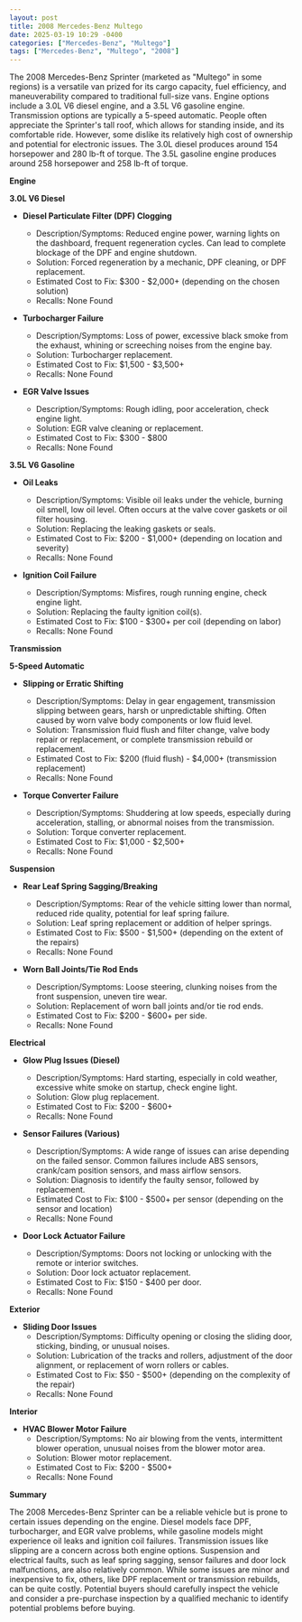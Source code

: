 ```yaml
---
layout: post
title: 2008 Mercedes-Benz Multego
date: 2025-03-19 10:29 -0400
categories: ["Mercedes-Benz", "Multego"]
tags: ["Mercedes-Benz", "Multego", "2008"]
---
```

The 2008 Mercedes-Benz Sprinter (marketed as "Multego" in some regions) is a versatile van prized for its cargo capacity, fuel efficiency, and maneuverability compared to traditional full-size vans. Engine options include a 3.0L V6 diesel engine, and a 3.5L V6 gasoline engine. Transmission options are typically a 5-speed automatic. People often appreciate the Sprinter's tall roof, which allows for standing inside, and its comfortable ride. However, some dislike its relatively high cost of ownership and potential for electronic issues. The 3.0L diesel produces around 154 horsepower and 280 lb-ft of torque. The 3.5L gasoline engine produces around 258 horsepower and 258 lb-ft of torque.

**Engine**

**3.0L V6 Diesel**

*   **Diesel Particulate Filter (DPF) Clogging**
    *   Description/Symptoms: Reduced engine power, warning lights on the dashboard, frequent regeneration cycles. Can lead to complete blockage of the DPF and engine shutdown.
    *   Solution: Forced regeneration by a mechanic, DPF cleaning, or DPF replacement.
    *   Estimated Cost to Fix: $300 - $2,000+ (depending on the chosen solution)
    *   Recalls: None Found

*   **Turbocharger Failure**
    *   Description/Symptoms: Loss of power, excessive black smoke from the exhaust, whining or screeching noises from the engine bay.
    *   Solution: Turbocharger replacement.
    *   Estimated Cost to Fix: $1,500 - $3,500+
    *   Recalls: None Found

*   **EGR Valve Issues**
    *   Description/Symptoms: Rough idling, poor acceleration, check engine light.
    *   Solution: EGR valve cleaning or replacement.
    *   Estimated Cost to Fix: $300 - $800
    *   Recalls: None Found

**3.5L V6 Gasoline**

*   **Oil Leaks**
    *   Description/Symptoms: Visible oil leaks under the vehicle, burning oil smell, low oil level. Often occurs at the valve cover gaskets or oil filter housing.
    *   Solution: Replacing the leaking gaskets or seals.
    *   Estimated Cost to Fix: $200 - $1,000+ (depending on location and severity)
    *   Recalls: None Found

*   **Ignition Coil Failure**
    *   Description/Symptoms: Misfires, rough running engine, check engine light.
    *   Solution: Replacing the faulty ignition coil(s).
    *   Estimated Cost to Fix: $100 - $300+ per coil (depending on labor)
    *   Recalls: None Found

**Transmission**

**5-Speed Automatic**

*   **Slipping or Erratic Shifting**
    *   Description/Symptoms: Delay in gear engagement, transmission slipping between gears, harsh or unpredictable shifting. Often caused by worn valve body components or low fluid level.
    *   Solution: Transmission fluid flush and filter change, valve body repair or replacement, or complete transmission rebuild or replacement.
    *   Estimated Cost to Fix: $200 (fluid flush) - $4,000+ (transmission replacement)
    *   Recalls: None Found

*   **Torque Converter Failure**
    *   Description/Symptoms: Shuddering at low speeds, especially during acceleration, stalling, or abnormal noises from the transmission.
    *   Solution: Torque converter replacement.
    *   Estimated Cost to Fix: $1,000 - $2,500+
    *   Recalls: None Found

**Suspension**

*   **Rear Leaf Spring Sagging/Breaking**
    *   Description/Symptoms: Rear of the vehicle sitting lower than normal, reduced ride quality, potential for leaf spring failure.
    *   Solution: Leaf spring replacement or addition of helper springs.
    *   Estimated Cost to Fix: $500 - $1,500+ (depending on the extent of the repairs)
    *   Recalls: None Found

*   **Worn Ball Joints/Tie Rod Ends**
    *   Description/Symptoms: Loose steering, clunking noises from the front suspension, uneven tire wear.
    *   Solution: Replacement of worn ball joints and/or tie rod ends.
    *   Estimated Cost to Fix: $200 - $600+ per side.
    *   Recalls: None Found

**Electrical**

*   **Glow Plug Issues (Diesel)**
    *   Description/Symptoms: Hard starting, especially in cold weather, excessive white smoke on startup, check engine light.
    *   Solution: Glow plug replacement.
    *   Estimated Cost to Fix: $200 - $600+
    *   Recalls: None Found

*   **Sensor Failures (Various)**
    *   Description/Symptoms: A wide range of issues can arise depending on the failed sensor. Common failures include ABS sensors, crank/cam position sensors, and mass airflow sensors.
    *   Solution: Diagnosis to identify the faulty sensor, followed by replacement.
    *   Estimated Cost to Fix: $100 - $500+ per sensor (depending on the sensor and location)
    *   Recalls: None Found

*   **Door Lock Actuator Failure**
    *   Description/Symptoms: Doors not locking or unlocking with the remote or interior switches.
    *   Solution: Door lock actuator replacement.
    *   Estimated Cost to Fix: $150 - $400 per door.
    *   Recalls: None Found

**Exterior**

*   **Sliding Door Issues**
    *   Description/Symptoms: Difficulty opening or closing the sliding door, sticking, binding, or unusual noises.
    *   Solution: Lubrication of the tracks and rollers, adjustment of the door alignment, or replacement of worn rollers or cables.
    *   Estimated Cost to Fix: $50 - $500+ (depending on the complexity of the repair)
    *   Recalls: None Found

**Interior**

*   **HVAC Blower Motor Failure**
    *   Description/Symptoms: No air blowing from the vents, intermittent blower operation, unusual noises from the blower motor area.
    *   Solution: Blower motor replacement.
    *   Estimated Cost to Fix: $200 - $500+
    *   Recalls: None Found

**Summary**

The 2008 Mercedes-Benz Sprinter can be a reliable vehicle but is prone to certain issues depending on the engine. Diesel models face DPF, turbocharger, and EGR valve problems, while gasoline models might experience oil leaks and ignition coil failures. Transmission issues like slipping are a concern across both engine options. Suspension and electrical faults, such as leaf spring sagging, sensor failures and door lock malfunctions, are also relatively common. While some issues are minor and inexpensive to fix, others, like DPF replacement or transmission rebuilds, can be quite costly. Potential buyers should carefully inspect the vehicle and consider a pre-purchase inspection by a qualified mechanic to identify potential problems before buying.

